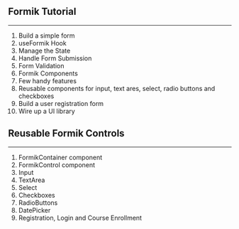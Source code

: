 ## Formik Tutorial

---

1. Build a simple form
2. useFormik Hook
3. Manage the State
4. Handle Form Submission
5. Form Validation
6. Formik Components
7. Few handy features
8. Reusable components for input, text ares, select, radio buttons and checkboxes
9. Build a user registration form
10. Wire up a UI library

## Reusable Formik Controls

---

1. FormikContainer component
2. FormikControl component
3. Input
4. TextArea
5. Select
6. Checkboxes
7. RadioButtons
8. DatePicker
9. Registration, Login and Course Enrollment
